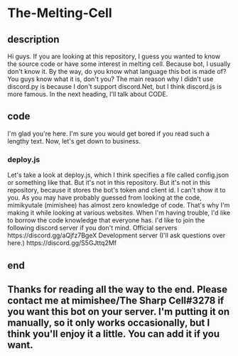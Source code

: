 # The-Melting-Cell
<h2>description</h2>
Hi guys. If you are looking at this repository, I guess you wanted to know the source code or have some interest in melting cell. Because bot, I usually don't know it. By the way, do you know what language this bot is made of? You guys know what it is, don't you? The main reason why I didn't use discord.py is because I don't support discord.Net, but I think discord.js is more famous.
In the next heading, I'll talk about CODE.
<h2>code</h2>
I'm glad you're here. I'm sure you would get bored if you read such a lengthy text. Now, let's get down to business.
<h3>deploy.js</h3>
Let's take a look at deploy.js, which I think specifies a file called config.json or something like that. But it's not in this repository. But it's not in this repository, because it stores the bot's token and client id. I can't show it to you.
As you may have probably guessed from looking at the code, mimikyutale (mimishee) has almost zero knowledge of code. That's why I'm making it while looking at various websites. When I'm having trouble, I'd like to borrow the code knowledge that everyone has. I'd like to join the following discord server if you don't mind.
Official servers
https://discord.gg/aQjfz7BgeX
Development server (I'll ask questions over here.)
https://discord.gg/S5GJttq2Mf
<h2>end<h2>
Thanks for reading all the way to the end. Please contact me at mimishee/The Sharp Cell#3278 if you want this bot on your server. I'm putting it on manually, so it only works occasionally, but I think you'll enjoy it a little. You can add it if you want.

